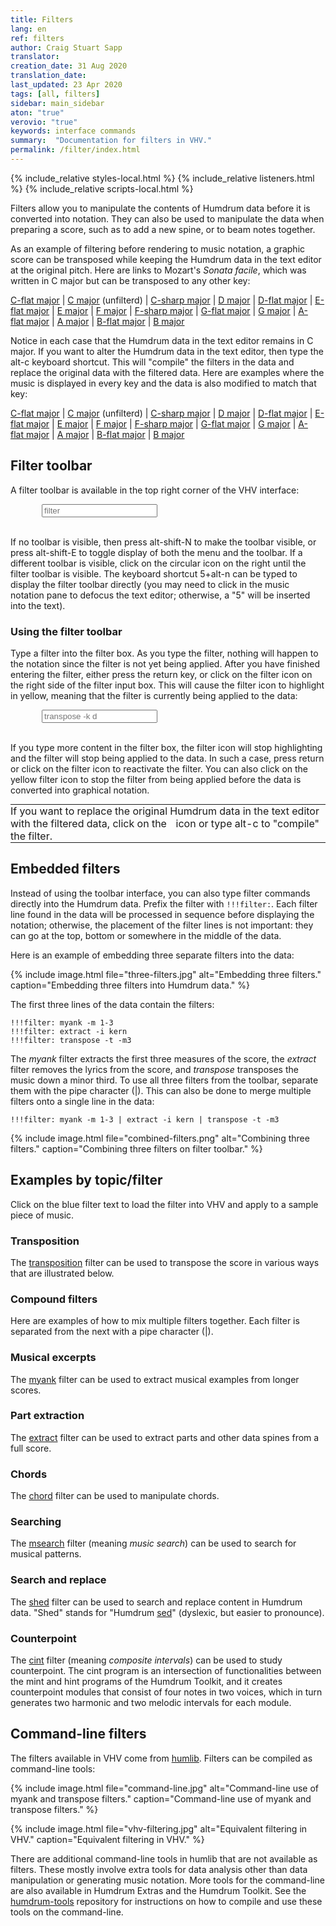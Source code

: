 ```yaml
---
title: Filters
lang: en
ref: filters
author: Craig Stuart Sapp
translator: 
creation_date: 31 Aug 2020
translation_date: 
last_updated: 23 Apr 2020
tags: [all, filters]
sidebar: main_sidebar
aton: "true"
verovio: "true"
keywords: interface commands 
summary:  "Documentation for filters in VHV."
permalink: /filter/index.html
---
```


<script type="text/x-aton" id="example-data">
{% include_relative examples.aton %}
</script>

{% include_relative styles-local.html %}
{% include_relative listeners.html %}
{% include_relative scripts-local.html %}


Filters allow you to manipulate the contents of Humdrum data before
it is converted into notation.  They can also be used to manipulate
the data when preparing a score, such as to add a new spine, or to
beam notes together.

As an example of filtering before rendering to music notation, a
graphic score can be transposed while keeping the Humdrum data in
the text editor at the original pitch.  Here are links to Mozart's
<i>Sonata facile</i>, which was written in C major but can be
transposed to any other key:

<a target="vhv" href="https://verovio.humdrum.org/?file=mozart/sonatas/sonata15-1.krn&filter=transpose%20-k%20c-">C-flat&nbsp;major</a>
| <a target="vhv" href="https://verovio.humdrum.org/?file=mozart/sonatas/sonata15-1.krn&toolbar=filter">C&nbsp;major</a> (unfilterd)
| <a target="vhv" href="https://verovio.humdrum.org/?file=mozart/sonatas/sonata15-1.krn&filter=transpose%20-k%20c#">C-sharp&nbsp;major</a>
| <a target="vhv" href="https://verovio.humdrum.org/?file=mozart/sonatas/sonata15-1.krn&filter=transpose%20-k%20d">D&nbsp;major</a>
| <a target="vhv" href="https://verovio.humdrum.org/?file=mozart/sonatas/sonata15-1.krn&filter=transpose%20-k%20d-">D-flat&nbsp;major</a>
| <a target="vhv" href="https://verovio.humdrum.org/?file=mozart/sonatas/sonata15-1.krn&filter=transpose%20-k%20e-">E-flat&nbsp;major</a>
| <a target="vhv" href="https://verovio.humdrum.org/?file=mozart/sonatas/sonata15-1.krn&filter=transpose%20-k%20e">E&nbsp;major</a>
| <a target="vhv" href="https://verovio.humdrum.org/?file=mozart/sonatas/sonata15-1.krn&filter=transpose%20-k%20f">F&nbsp;major</a>
| <a target="vhv" href="https://verovio.humdrum.org/?file=mozart/sonatas/sonata15-1.krn&filter=transpose%20-k%20f#">F-sharp&nbsp;major</a>
| <a target="vhv" href="https://verovio.humdrum.org/?file=mozart/sonatas/sonata15-1.krn&filter=transpose%20-k%20G-">G-flat&nbsp;major</a>
| <a target="vhv" href="https://verovio.humdrum.org/?file=mozart/sonatas/sonata15-1.krn&filter=transpose%20-k%20G">G&nbsp;major</a>
| <a target="vhv" href="https://verovio.humdrum.org/?file=mozart/sonatas/sonata15-1.krn&filter=transpose%20-k%20A-">A-flat&nbsp;major</a>
| <a target="vhv" href="https://verovio.humdrum.org/?file=mozart/sonatas/sonata15-1.krn&filter=transpose%20-k%20A">A&nbsp;major</a>
| <a target="vhv" href="https://verovio.humdrum.org/?file=mozart/sonatas/sonata15-1.krn&filter=transpose%20-k%20B-">B-flat&nbsp;major</a>
| <a target="vhv" href="https://verovio.humdrum.org/?file=mozart/sonatas/sonata15-1.krn&filter=transpose%20-k%20B">B&nbsp;major</a>

Notice in each case that the Humdrum data in the text editor remains
in C major.  If you want to alter the Humdrum data in the text
editor, then type the <span class="keypress">alt-c</span> keyboard
shortcut.  This will "compile" the filters in the data and replace
the original data with the filtered data.  Here are examples where
the music is displayed in every key and the data is also modified
to match that key:

<a target="vhv" href="https://verovio.humdrum.org/?k=e&file=mozart/sonatas/sonata15-1.krn&filter=transpose%20-k%20c-">C-flat&nbsp;major</a>
| <a target="vhv" href="https://verovio.humdrum.org/?k=e&file=mozart/sonatas/sonata15-1.krn&toolbar=filter">C&nbsp;major</a> (unfilterd)
| <a target="vhv" href="https://verovio.humdrum.org/?k=e&file=mozart/sonatas/sonata15-1.krn&filter=transpose%20-k%20c#">C-sharp&nbsp;major</a>
| <a target="vhv" href="https://verovio.humdrum.org/?k=e&file=mozart/sonatas/sonata15-1.krn&filter=transpose%20-k%20d">D&nbsp;major</a>
| <a target="vhv" href="https://verovio.humdrum.org/?k=e&file=mozart/sonatas/sonata15-1.krn&filter=transpose%20-k%20d-">D-flat&nbsp;major</a>
| <a target="vhv" href="https://verovio.humdrum.org/?k=e&file=mozart/sonatas/sonata15-1.krn&filter=transpose%20-k%20e-">E-flat&nbsp;major</a>
| <a target="vhv" href="https://verovio.humdrum.org/?k=e&file=mozart/sonatas/sonata15-1.krn&filter=transpose%20-k%20e">E&nbsp;major</a>
| <a target="vhv" href="https://verovio.humdrum.org/?k=e&file=mozart/sonatas/sonata15-1.krn&filter=transpose%20-k%20f">F&nbsp;major</a>
| <a target="vhv" href="https://verovio.humdrum.org/?k=e&file=mozart/sonatas/sonata15-1.krn&filter=transpose%20-k%20f#">F-sharp&nbsp;major</a>
| <a target="vhv" href="https://verovio.humdrum.org/?k=e&file=mozart/sonatas/sonata15-1.krn&filter=transpose%20-k%20G-">G-flat&nbsp;major</a>
| <a target="vhv" href="https://verovio.humdrum.org/?k=e&file=mozart/sonatas/sonata15-1.krn&filter=transpose%20-k%20G">G&nbsp;major</a>
| <a target="vhv" href="https://verovio.humdrum.org/?k=e&file=mozart/sonatas/sonata15-1.krn&filter=transpose%20-k%20A-">A-flat&nbsp;major</a>
| <a target="vhv" href="https://verovio.humdrum.org/?k=e&file=mozart/sonatas/sonata15-1.krn&filter=transpose%20-k%20A">A&nbsp;major</a>
| <a target="vhv" href="https://verovio.humdrum.org/?k=e&file=mozart/sonatas/sonata15-1.krn&filter=transpose%20-k%20B-">B-flat&nbsp;major</a>
| <a target="vhv" href="https://verovio.humdrum.org/?k=e&file=mozart/sonatas/sonata15-1.krn&filter=transpose%20-k%20B">B&nbsp;major</a>




## Filter toolbar ##

A filter toolbar is available in the top right corner of the VHV interface:

<div style="margin-left: 50px;" class="toolbar" id="toolbar-5">
	<input id="filter"  onkeyup="checkForFilterActivate(event)" type="text" spellcheck="false" placeholder="filter">
	<div title="Apply filter" class='filter-icon nav-icon fa fa-filter'></div>
	<div id="filter-compile" title="Compile filter (alt-c)" class='nav-icon fa fa-plus'></div>
	<div title="About filters" class='nav-icon fas fa-question-circle'></div>
	<span id="line-break-icon">
		<div title="Go to next toolbar menu (alt-n)" class='nav-icon fa fa-superpowers'></div>
	</span>
</div>

<br/>

If no toolbar is visible, then press <span
class="keypress">alt-shift-N</span> to make the toolbar visible,
or press <span class="keypress">alt-shift-E</span> to toggle display
of both the menu and the toolbar.  If a different toolbar is visible,
click on the circular icon on the right until the filter toolbar
is visible.  The keyboard shortcut <span class="keypress">5+alt-n</span>
can be typed to display the filter toolbar directly (you may need
to click in the music notation pane to defocus the text editor;
otherwise, a "5" will be inserted into the text).


### Using the filter toolbar ###

Type a filter into the filter box.  As you type the filter, nothing
will happen to the notation since the filter is not yet being
applied.  After you have finished entering the filter, either press
the <span class="keypress">return</span> key, or click on the filter
icon on the right side of the filter input box.  This will cause
the filter icon to highlight in yellow, meaning that the filter
is currently being applied to the data:

<div style="margin-left:50px;" class="toolbar" id="toolbar-6">
	<input id="filter2"  onkeyup="checkForFilterActivate(event)" oninput="updateFilterState(event)" type="text" spellcheck="false" placeholder="transpose -k d">
	<div title="Apply filter" class='active filter-icon nav-icon fa fa-filter'></div>
	<div id="filter-compile" title="Compile filter (alt-c)" class='nav-icon fa fa-plus'></div>
	<div title="About filters" class='nav-icon fas fa-question-circle'></div>
	<span id="line-break-icon2">
		<div title="Go to next toolbar menu (alt-n)" class='nav-icon fa fa-superpowers'></div>
	</span>
</div>

<br/>

If you type more content in the filter box, the filter icon will
stop highlighting and the filter will stop being applied to the
data.  In such a case, press <span class="keypress">return</span>
or click on the filter icon to reactivate the filter.  You can also
click on the yellow filter icon to stop the filter from being
applied before the data is converted into graphical notation.

<table style="border-style: none !important; border-collapse: collapse !important; max-width: 100% !important; margin:0 !important; padding:0 !important;">
	<tr style="width:100%; padding:0; border: none !important; background:none !important;">
		<td style="border: none; width:100% !important; padding:0;">
If you want to replace the original Humdrum data in the text editor
with the filtered data, click on the
<div style="font-size:1rem; padding-left:3px; margin-top: -15px; padding-right: 3px; display:inline-block !important;" class="toolbar">
	<span style="display:inline-block !important;"  class='filter-icon nav-icon fa fa-plus'>
	</span>
</div>
icon or type <span class="keypress">alt-c</span> to "compile" the filter.
</td></tr></table>


## Embedded filters ##

Instead of using the toolbar interface, you can also type filter
commands directly into the Humdrum data.  Prefix the filter with
`!!!filter:`.  Each filter line found in the data will be processed
in sequence before displaying the notation; otherwise, the placement
of the filter lines is not important: they can go at the top, bottom
or somewhere in the middle of the data.

Here is an example of embedding three separate filters into the data:

{% include image.html
	file="three-filters.jpg"
	alt="Embedding three filters."
	caption="Embedding three filters into Humdrum data."
%}

The first three lines of the data contain the filters:

```
!!!filter: myank -m 1-3
!!!filter: extract -i kern
!!!filter: transpose -t -m3
```

The *myank* filter extracts the first three measures of the score,
the *extract* filter removes the lyrics from the score, and *transpose*
transposes the music down a minor third.  To use all three filters
from the toolbar, separate them with the pipe character (|).  This
can also be done to merge multiple filters onto a single line in
the data:


```
!!!filter: myank -m 1-3 | extract -i kern | transpose -t -m3
```

{% include image.html
	file="combined-filters.png"
	alt="Combining three filters."
	caption="Combining three filters on filter toolbar."
%}


## Examples by topic/filter ##

Click on the blue filter text to load the filter into VHV and apply
to a sample piece of music.


### Transposition ###

The [transposition](/filter/transposition) filter can be used to
transpose the score in various ways that are illustrated below.

<div data-category="transposition"></div>


### Compound filters ###

Here are examples of how to mix multiple filters together.  Each filter 
is separated from the next with a pipe character (|).

<div data-category="pipeline"></div>


### Musical excerpts ###

The [myank](/filter/myank) filter can be used to extract musical examples
from longer scores.


<div data-category="excerpt"></div>



### Part extraction ###

The [extract](/filter/extract) filter can be used to extract parts
and other data spines from a full score.


<div data-category="extract"></div>




### Chords ###

The [chord](/filter/chord) filter can be used to manipulate chords.


<div data-category="chord"></div>



### Searching ###

The [msearch](/filter/chord) filter (meaning *music search*) can
be used to search for musical patterns.

<div data-category="search"></div>



### Search and replace ###

The [shed](/filter/shed) filter can be used to search and replace content
in Humdrum data.  "Shed" stands for "Humdrum <a target="_blank" href="https://www.gnu.org/software/sed/manual/sed.html">sed</a>" (dyslexic, but easier to pronounce).


<div data-category="regular_expressions"></div>



### Counterpoint ###

The [cint](/filter/cint) filter (meaning *composite intervals*) can
be used to study counterpoint.  The cint program is an intersection
of functionalities between the mint and hint programs of the Humdrum
Toolkit, and it creates counterpoint modules that consist of four
notes in two voices, which in turn generates two harmonic and two
melodic intervals for each module.


<div data-category="counterpoint"></div>


## Command-line filters ##

The filters available in VHV come from <a target="_blank"
href="https://humlib.humdrum.org">humlib</a>. Filters can be compiled
as command-line tools:

{% include image.html
	file="command-line.jpg"
	alt="Command-line use of myank and transpose filters."
	caption="Command-line use of myank and transpose filters."
%}

{% include image.html
	file="vhv-filtering.jpg"
	alt="Equivalent filtering in VHV."
	caption="Equivalent filtering in VHV."
%}


There are additional command-line tools in humlib that are not
available as filters.  These mostly involve extra tools for data
analysis other than data manipulation or generating music notation.
More tools for the command-line are also available in Humdrum Extras
and the Humdrum Toolkit.  See the <a target="_blank"
href="https://github.com/humdrum-tools/humdrum-tools">humdrum-tools</a>
repository for instructions on how to compile and use these tools
on the command-line.



